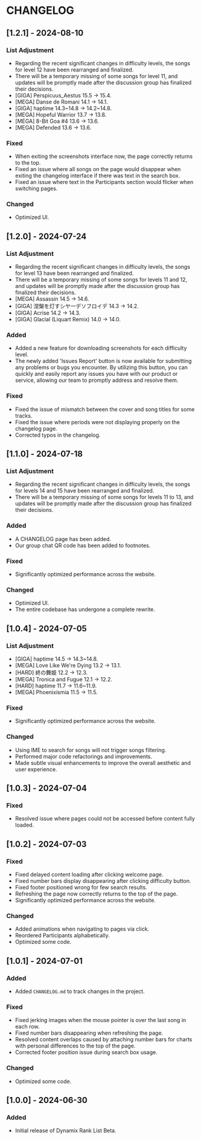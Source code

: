 # CHANGELOG

## [1.2.1] - 2024-08-10

### List Adjustment

-   Regarding the recent significant changes in difficulty levels, the songs for level 12 have been rearranged and finalized.
-   There will be a temporary missing of some songs for level 11, and updates will be promptly made after the discussion group has finalized their decisions.
-   [GIGA] Perspicuus_Aestus 15.5 → 15.4.
-   [MEGA] Danse de Romani 14.1 → 14.1.
-   [GIGA] haptime 14.3\~14.8 → 14.2\~14.8.
-   [MEGA] Hopeful Warrior 13.7 → 13.8.
-   [MEGA] 8-Bit Goa \#4 13.6 → 13.6.
-   [MEGA] Defended 13.6 → 13.6.

### Fixed

-   When exiting the screenshots interface now, the page correctly returns to the top.
-   Fixed an issue where all songs on the page would disappear when exiting the changelog interface if there was text in the search box.
-   Fixed an issue where text in the Participants section would flicker when switching pages.

### Changed

-   Optimized UI.

## [1.2.0] - 2024-07-24

### List Adjustment

-   Regarding the recent significant changes in difficulty levels, the songs for level 13 have been rearranged and finalized.
-   There will be a temporary missing of some songs for levels 11 and 12, and updates will be promptly made after the discussion group has finalized their decisions.
-   [MEGA] Assassin 14.5 → 14.6.
-   [GIGA] 涅槃を灯すシヤ一デソフロイデ 14.3 → 14.2.
-   [GIGA] Acrise 14.2 → 14.3.
-   [GIGA] Glacial (Liquart Remix) 14.0 → 14.0.

### Added

-   Added a new feature for downloading screenshots for each difficulty level.
-   The newly added 'Issues Report' button is now available for submitting any problems or bugs you encounter. By utilizing this button, you can quickly and easily report any issues you have with our product or service, allowing our team to promptly address and resolve them.

### Fixed

-   Fixed the issue of mismatch between the cover and song titles for some tracks.
-   Fixed the issue where periods were not displaying properly on the changelog page.
-   Corrected typos in the changelog.

## [1.1.0] - 2024-07-18

### List Adjustment

-   Regarding the recent significant changes in difficulty levels, the songs for levels 14 and 15 have been rearranged and finalized.
-   There will be a temporary missing of some songs for levels 11 to 13, and updates will be promptly made after the discussion group has finalized their decisions.

### Added

-   A CHANGELOG page has been added.
-   Our group chat QR code has been added to footnotes.

### Fixed

-   Significantly optimized performance across the website.

### Changed

-   Optimized UI.
-   The entire codebase has undergone a complete rewrite.

## [1.0.4] - 2024-07-05

### List Adjustment

-   [GIGA] haptime 14.5 → 14.3~14.8.
-   [MEGA] Love Like We're Dying 13.2 → 13.1.
-   [HARD] 終の舞姫 12.2 → 12.3.
-   [MEGA] Tronica and Fugue 12.1 → 12.2.
-   [HARD] haptime 11.7 → 11.6~11.9.
-   [MEGA] Phoenixismia 11.5 → 11.5.

### Fixed

-   Significantly optimized performance across the website.

### Changed

-   Using IME to search for songs will not trigger songs filtering.
-   Performed major code refactorings and improvements.
-   Made subtle visual enhancements to improve the overall aesthetic and user experience.

## [1.0.3] - 2024-07-04

### Fixed

-   Resolved issue where pages could not be accessed before content fully loaded.

## [1.0.2] - 2024-07-03

### Fixed

-   Fixed delayed content loading after clicking welcome page.
-   Fixed number bars display disappearing after clicking difficulty button.
-   Fixed footer positioned wrong for few search results.
-   Refreshing the page now correctly returns to the top of the page.
-   Significantly optimized performance across the website.

### Changed

-   Added animations when navigating to pages via click.
-   Reordered Participants alphabetically.
-   Optimized some code.

## [1.0.1] - 2024-07-01

### Added

-   Added `CHANGELOG.md` to track changes in the project.

### Fixed

-   Fixed jerking images when the mouse pointer is over the last song in each row.
-   Fixed number bars disappearing when refreshing the page.
-   Resolved content overlaps caused by attaching number bars for charts with personal differences to the top of the page.
-   Corrected footer position issue during search box usage.

### Changed

-   Optimized some code.

## [1.0.0] - 2024-06-30

### Added

-   Initial release of Dynamix Rank List Beta.
